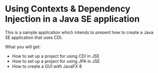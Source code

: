 # Using Contexts & Dependency Injection in a Java SE application

This is a sample application which intends to present how to create a Java SE application that uses CDI.

What you will get:

* How to set up a project for using CDI in JSE
* How to set up a project for using JPA in JSE
* How to create a GUI with JavaFX 8

